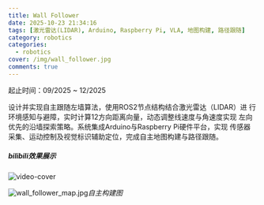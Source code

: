 ```yaml
---
title: Wall Follower
date: 2025-10-23 21:34:16
tags: [激光雷达(LIDAR), Arduino, Raspberry Pi, VLA, 地图构建, 路径跟随]
category: robotics
categories:
  - robotics
cover: /img/wall_follower.jpg
comments: true
---
```


起止时间：09/2025 ~ 12/2025

设计并实现自主跟随左墙算法，使用ROS2节点结构结合激光雷达（LIDAR）进
行环境感知与避障，实时计算12方向距离向量，动态调整线速度与角速度实现
左向优先的沿墙探索策略。系统集成Arduino与Raspberry Pi硬件平台，实现
传感器采集、运动控制及视觉标识辅助定位，完成自主地图构建与路径跟随。

<div class="row">
  <div class="col-lg-12"><!-- title -->
    <h5 class="trm-mb-40 trm-mt-20 trm-title-with-divider">bilibili效果展示<span data-number="05"></span></h5>
  </div>
  <div class="col-lg-12"><!-- video -->
    <div class="trm-video trm-scroll-animation">
      <div class="trm-video-content trm-overlay"><img src="/img/wall_follower.jpg" alt="video-cover">
        <div class="trm-button-puls"></div>
        <a href="https://www.bilibili.com/video/BV1ejW2zhEWX/" class="trm-play-button" target="_blank"><i class="fas fa-play"></i></a></div>
    </div>
    <!-- video end --></div>
</div>

  ![wall_follower_map.jpg](/img/wall_follower_map.jpg)_自主构建图_


<script src="https://cdn.jsdelivr.net/npm/twikoo@1.6.38/dist/twikoo.all.min.js"></script>
<script>twikoo.init({el: '#twikoo',envId: 'https://comment.jinhongcai.work'})</script>

